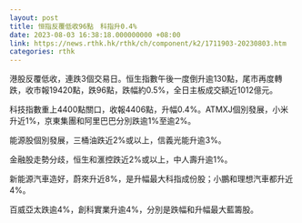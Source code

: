 ```yaml
---
layout: post
title: 恒指反覆低收96點　科指升0.4%
date: 2023-08-03 16:38:18.000000000 +08:00
link: https://news.rthk.hk/rthk/ch/component/k2/1711903-20230803.htm
categories: rthk
---
```


港股反覆低收，連跌3個交易日。恒生指數午後一度倒升逾130點，尾市再度轉跌，收市報19420點，跌96點，跌幅約0.5%，全日主板成交額近1012億元。

科技指數重上4400點關口，收報4406點，升幅0.4%。ATMXJ個別發展，小米升近1%，京東集團和阿里巴巴分別跌逾1%至逾2%。

能源股個別發展，三桶油跌近2%或以上，信義光能升逾3%。

金融股走勢分歧，恒生和滙控跌近2%或以上，中人壽升逾1%。

新能源汽車造好，蔚來升近8%，是升幅最大科指成份股；小鵬和理想汽車都升近4%。

百威亞太跌逾4%，創科實業升逾4%，分別是跌幅和升幅最大藍籌股。
